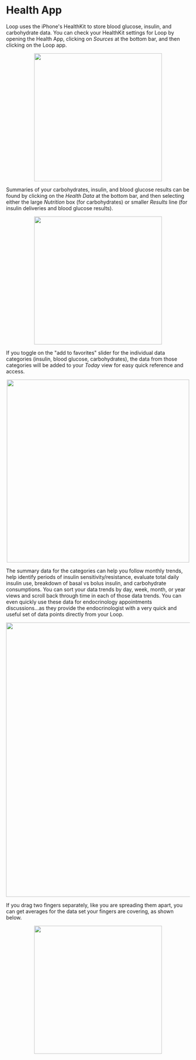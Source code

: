 # Health App

Loop uses the iPhone's HealthKit to store blood glucose, insulin, and carbohydrate data. You can check your HealthKit settings for Loop by opening the Health App, clicking on *Sources* at the bottom bar, and then clicking on the Loop app.

<p align="center">
<img src="../img/healthapp.jpg" width="350">
</p>

Summaries of your carbohydrates, insulin, and blood glucose results can be found by clicking on the *Health Data* at the bottom bar, and then selecting either the large *Nutrition* box (for carbohydrates) or smaller *Results* line (for insulin deliveries and blood glucose results).

<p align="center">
<img src="../img/health_data.jpg" width="350">
</p>

If you toggle on the "add to favorites" slider for the individual data categories (insulin, blood glucose, carbohydrates), the data from those categories will be added to your *Today* view for easy quick reference and access.

<p align="center">
<img src="../img/todayhealth.jpg" width="500">
</p>

The summary data for the categories can help you follow monthly trends, help identify periods of insulin sensitivity/resistance, evaluate total daily insulin use, breakdown of basal vs bolus insulin, and carbohydrate consumptions.  You can sort your data trends by day, week, month, or year views and scroll back through time in each of those data trends.  You can even quickly use these data for endocrinology appointments discussions...as they provide the endocrinologist with a very quick and useful set of data points directly from your Loop.

<p align="center">
<img src="../img/health1.jpg" width="750">
</p>

If you drag two fingers separately, like you are spreading them apart, you can get averages for the data set your fingers are covering, as shown below.

<p align="center">
<img src="../img/health-avg.jpg" width="350">
</p>
